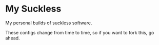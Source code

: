 # My Suckless

My personal builds of suckless software.

These configs change from time to time, so if you want to fork this, go ahead.
